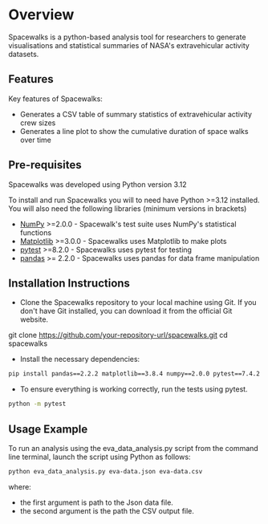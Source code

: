 # Overview
Spacewalks is a python-based analysis tool for researchers to generate visualisations
and statistical summaries of NASA's extravehicular activity datasets.

## Features
Key features of Spacewalks:
- Generates a CSV table of summary statistics of extravehicular activity crew sizes
- Generates a line plot to show the cumulative duration of space walks over time

## Pre-requisites
Spacewalks was developed using Python version 3.12

To install and run Spacewalks you will to need have Python >=3.12 
installed. You will also need the following libraries (minimum versions in brackets)

- [NumPy](https://www.numpy.org/) >=2.0.0 - Spacewalk's test suite uses NumPy's statistical functions
- [Matplotlib](https://matplotlib.org/stable/index.html) >=3.0.0  - Spacewalks uses Matplotlib to make plots
- [pytest](https://docs.pytest.org/en/8.2.x/#) >=8.2.0  - Spacewalks uses pytest for testing
- [pandas](https://pandas.pydata.org/) >= 2.2.0 - Spacewalks uses pandas for data frame manipulation 

## Installation Instructions

+ Clone the Spacewalks repository to your local machine using Git.
If you don't have Git installed, you can download it from the official Git website.


git clone https://github.com/your-repository-url/spacewalks.git
cd spacewalks


+ Install the necessary dependencies:

```bash
pip install pandas==2.2.2 matplotlib==3.8.4 numpy==2.0.0 pytest==7.4.2
```


+ To ensure everything is working correctly, run the tests using pytest.

```bash
python -m pytest
```


## Usage Example

To run an analysis using the eva_data_analysis.py script from the command line terminal,
launch the script using Python as follows:

```bash
python eva_data_analysis.py eva-data.json eva-data.csv
```

where: 
- the first argument is path to the Json data file.
- the second argument is the path the CSV output file.
